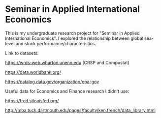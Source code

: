 # Seminar in Applied International Economics

This is my undergraduate research project for "Seminar in Applied International Economics". I explored the relationship between global sea-level and stock performance/characteristics.

Link to datasets:

https://wrds-web.wharton.upenn.edu (CRSP and Compustat)

https://data.worldbank.org/

https://catalog.data.gov/organization/epa-gov

Useful data for Economics and Finance research I didn't use:

https://fred.stlouisfed.org/

http://mba.tuck.dartmouth.edu/pages/faculty/ken.french/data_library.html
